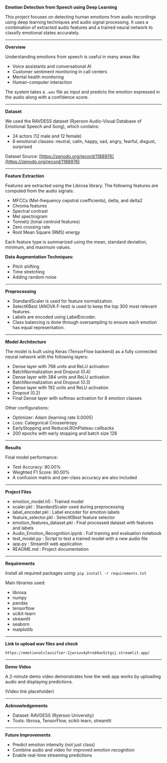**Emotion Detection from Speech using Deep Learning**

This project focuses on detecting human emotions from audio recordings using deep learning techniques and audio signal processing. It uses a combination of extracted audio features and a trained neural network to classify emotional states accurately.

---

**Overview**

Understanding emotions from speech is useful in many areas like:

* Voice assistants and conversational AI
* Customer sentiment monitoring in call centers
* Mental health monitoring
* Human-computer interaction

The system takes a `.wav` file as input and predicts the emotion expressed in the audio along with a confidence score.

---

**Dataset**

We used the RAVDESS dataset (Ryerson Audio-Visual Database of Emotional Speech and Song), which contains:

* 24 actors (12 male and 12 female)
* 8 emotional classes: neutral, calm, happy, sad, angry, fearful, disgust, surprised

Dataset Source: [https://zenodo.org/record/1188976](https://zenodo.org/record/1188976)

---

**Feature Extraction**

Features are extracted using the Librosa library. The following features are computed from the audio signals:

* MFCCs (Mel-frequency cepstral coefficients), delta, and delta2
* Chroma features
* Spectral contrast
* Mel spectrogram
* Tonnetz (tonal centroid features)
* Zero crossing rate
* Root Mean Square (RMS) energy

Each feature type is summarized using the mean, standard deviation, minimum, and maximum values.

**Data Augmentation Techniques:**

* Pitch shifting
* Time stretching
* Adding random noise

---

**Preprocessing**

* StandardScaler is used for feature normalization.
* SelectKBest (ANOVA F-test) is used to keep the top 300 most relevant features.
* Labels are encoded using LabelEncoder.
* Class balancing is done through oversampling to ensure each emotion has equal representation.

---

**Model Architecture**

The model is built using Keras (TensorFlow backend) as a fully connected neural network with the following layers:

* Dense layer with 768 units and ReLU activation
* BatchNormalization and Dropout (0.4)
* Dense layer with 384 units and ReLU activation
* BatchNormalization and Dropout (0.3)
* Dense layer with 192 units and ReLU activation
* Dropout (0.2)
* Final Dense layer with softmax activation for 8 emotion classes

Other configurations:

* Optimizer: Adam (learning rate 0.0005)
* Loss: Categorical Crossentropy
* EarlyStopping and ReduceLROnPlateau callbacks
* 200 epochs with early stopping and batch size 128

---

**Results**

Final model performance:

* Test Accuracy: 80.00%
* Weighted F1 Score: 80.00%
* A confusion matrix and per-class accuracy are also included

---

**Project Files**

* emotion\_model.h5 : Trained model
* scaler.pkl : StandardScaler used during preprocessing
* label\_encoder.pkl : Label encoder for emotion labels
* feature\_selector.pkl : SelectKBest feature selector
* emotion\_features\_dataset.pkl : Final processed dataset with features and labels
* Audio\_Emotion\_Recognition.ipynb : Full training and evaluation notebook
* test\_model.py : Script to test a trained model with a new audio file
* app.py : Streamlit web application
* README.md : Project documentation
---

**Requirements**

Install all required packages using:
`pip install -r requirements.txt`

Main libraries used:

* librosa
* numpy
* pandas
* tensorflow
* scikit-learn
* streamlit
* seaborn
* matplotlib
---
**Link to upload wav files and check**

    https://emotionalclassifier-2jwrzuv4yhrod4oo5itgzj.streamlit.app/
---

**Demo Video**

A 2-minute demo video demonstrates how the web app works by uploading audio and displaying predictions.

(Video link placeholder)

---

**Acknowledgements**

* Dataset: RAVDESS (Ryerson University)
* Tools: librosa, TensorFlow, scikit-learn, streamlit

---

**Future Improvements**

* Predict emotion intensity (not just class)
* Combine audio and video for improved emotion recognition
* Enable real-time streaming predictions

